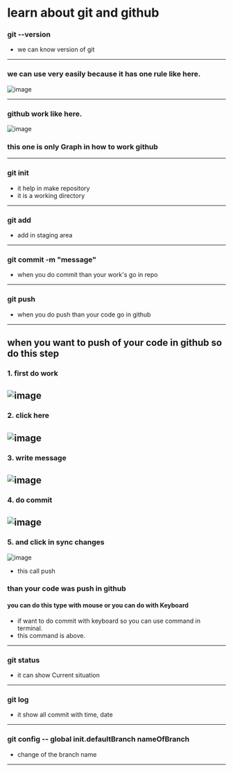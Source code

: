 # learn about git and github

### git --version

- we can know version of git

---

### we can use very easily because it has one rule like here.

![image](https://github.com/user-attachments/assets/74cc213d-ed1a-4901-9793-2b2ed9c62908)

---

### github work like here.

![image](https://github.com/user-attachments/assets/6beed8f2-6432-427d-b9af-d780bec8d6e8)

### this one is only Graph in how to work github

---

### git init

- it help in make repository
- it is a working directory

---

### git add

- add in staging area

---

### git commit -m "message"

- when you do commit than your work's go in repo

---

### git push

- when you do push than your code go in github

---

## when you want to push of your code in github so do this step

### 1. first do work

## ![image](https://github.com/user-attachments/assets/3cd2af33-a6a2-4635-9ac2-51d4a9dbbc44)

### 2. click here

## ![image](https://github.com/user-attachments/assets/1ade985f-46ac-4d07-bc17-6f309bd0dfe9)

### 3. write message

## ![image](https://github.com/user-attachments/assets/67df7414-6365-4aa5-9407-a3a5ff024ad4)

### 4. do commit

## ![image](https://github.com/user-attachments/assets/d679e77d-97f5-4581-820e-28d2f52fd99a)

### 5. and click in sync changes

![image](https://github.com/user-attachments/assets/8dca6a9d-f0ef-4762-9204-9192e59c82c9)

- this call push

### than your code was push in github

#### you can do this type with mouse or you can do with Keyboard

- if want to do commit with keyboard so you can use command in terminal.
- this command is above.

---

### git status

- it can show Current situation

---

### git log

- it show all commit with time, date

---

### git config -- global init.defaultBranch nameOfBranch

- change of the branch name

---
